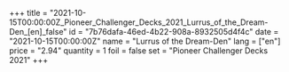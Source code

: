 +++
title = "2021-10-15T00:00:00Z_Pioneer_Challenger_Decks_2021_Lurrus_of_the_Dream-Den_[en]_false"
id = "7b76dafa-46ed-4b22-908a-8932505d4f4c"
date = "2021-10-15T00:00:00Z"
name = "Lurrus of the Dream-Den"
lang = ["en"]
price = "2.94"
quantity = 1
foil = false
set = "Pioneer Challenger Decks 2021"
+++
